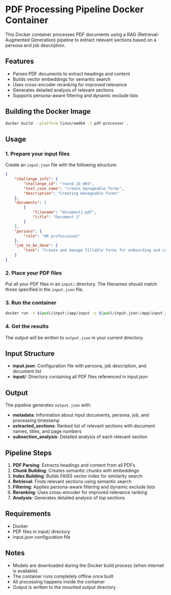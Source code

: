 # PDF Processing Pipeline Docker Container

This Docker container processes PDF documents using a RAG (Retrieval-Augmented Generation) pipeline to extract relevant sections based on a persona and job description.

## Features

- Parses PDF documents to extract headings and content
- Builds vector embeddings for semantic search
- Uses cross-encoder reranking for improved relevance
- Generates detailed analysis of relevant sections
- Supports persona-aware filtering and dynamic exclude lists

## Building the Docker Image

```bash
docker build --platform linux/amd64 -t pdf-processor .
```

## Usage

### 1. Prepare your input files

Create an `input.json` file with the following structure:

```json
{
    "challenge_info": {
        "challenge_id": "round_1b_003",
        "test_case_name": "create_manageable_forms",
        "description": "Creating manageable forms"
    },
    "documents": [
        {
            "filename": "document1.pdf",
            "title": "Document 1"
        }
    ],
    "persona": {
        "role": "HR professional"
    },
    "job_to_be_done": {
        "task": "Create and manage fillable forms for onboarding and compliance."
    }
}
```

### 2. Place your PDF files

Put all your PDF files in an `input/` directory. The filenames should match those specified in the `input.json` file.

### 3. Run the container

```bash
docker run -v $(pwd)/input:/app/input -v $(pwd)/input.json:/app/input.json -v $(pwd)/output:/app/output pdf-processor
```

### 4. Get the results

The output will be written to `output.json` in your current directory.

## Input Structure

- **input.json**: Configuration file with persona, job description, and document list
- **input/**: Directory containing all PDF files referenced in input.json

## Output

The pipeline generates `output.json` with:

- **metadata**: Information about input documents, persona, job, and processing timestamp
- **extracted_sections**: Ranked list of relevant sections with document names, titles, and page numbers
- **subsection_analysis**: Detailed analysis of each relevant section

## Pipeline Steps

1. **PDF Parsing**: Extracts headings and content from all PDFs
2. **Chunk Building**: Creates semantic chunks with embeddings
3. **Index Building**: Builds FAISS vector index for similarity search
4. **Retrieval**: Finds relevant sections using semantic search
5. **Filtering**: Applies persona-aware filtering and dynamic exclude lists
6. **Reranking**: Uses cross-encoder for improved relevance ranking
7. **Analysis**: Generates detailed analysis of top sections

## Requirements


- Docker
- PDF files in input/ directory
- input.json configuration file

## Notes

- Models are downloaded during the Docker build process (when internet is available)
- The container runs completely offline once built
- All processing happens inside the container
- Output is written to the mounted output directory 